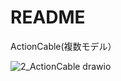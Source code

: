 # README

ActionCable(複数モデル）<br>

![2_ActionCable drawio](https://user-images.githubusercontent.com/91657176/154081350-f5da7127-7ded-4895-9e69-e4b6f4b5b226.png)
